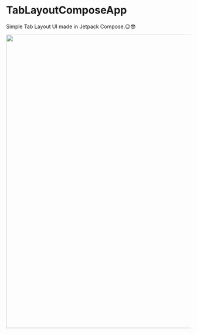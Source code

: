 # TabLayoutComposeApp
Simple Tab Layout UI made in Jetpack Compose.😉😎

<p float="left">

<img src="https://user-images.githubusercontent.com/25154589/149278748-744e3d27-f65b-417a-9155-8cdb28986534.png" width="800" />
  
 </p>
 
